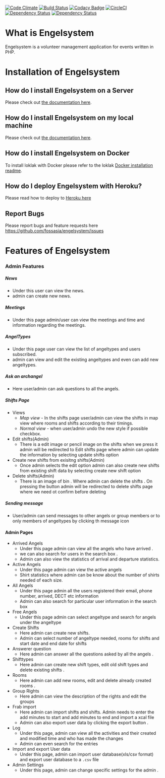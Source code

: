 
[![Code Climate](https://codeclimate.com/github/fossasia/engelsystem/badges/gpa.svg)](https://codeclimate.com/github/fossasia/engelsystem)
[![Build Status](https://travis-ci.org/fossasia/engelsystem.svg?branch=documentation)](https://travis-ci.org/fossasia/engelsystem)
[![Codacy Badge](https://api.codacy.com/project/badge/Grade/d56c5bb224f24946965770230e7253c2)](https://www.codacy.com/app/dishant-khanna1807/engelsystem_2?utm_source=github.com&amp;utm_medium=referral&amp;utm_content=fossasia/engelsystem&amp;utm_campaign=Badge_Grade)
[![CircleCI](https://circleci.com/gh/fossasia/engelsystem/tree/development.svg?style=svg)](https://circleci.com/gh/fossasia/engelsystem/tree/development)
[![Dependency Status](https://www.versioneye.com/user/projects/577c9495b50608003eee0161/badge.svg?style=flat-square)](https://www.versioneye.com/user/projects/577c9495b50608003eee0161)
[![Dependency Status](https://gemnasium.com/badges/github.com/fossasia/engelsystem.svg)](https://gemnasium.com/github.com/fossasia/engelsystem)

# What is Engelsystem

Engelsystem is a volunteer management application for events written in PHP.

# Installation of Engelsystem

## How do I install Engelsystem on a Server

Please check out [the documentation here](/docs/INSTALLATION_SERVER.md).

## How do I install Engelsystem on my local machine

Please check out [the documentation here](/docs/INSTALLATION_LOCAL.md).

## How do I install Engelsystem on Docker

To install loklak with Docker please refer to the loklak [Docker installation readme](/docs/INSTALLATION_DOCKER.md).

## How do I deploy Engelsystem with Heroku?

Please read how to deploy to [Heroku here](/docs/HEROKU.md)

## Report Bugs

Please report bugs and feature requests here https://github.com/fossasia/engelsystem/issues

# Features of Engelsystem

### Admin Features

##### News
-   Under this user can view the news.
-   admin can create new news.

##### Meetings
-   Under this page admin/user can view the meetings and time and information regarding the meetings.

##### AngelTypes
-   Under this page user can view the list of angeltypes and users subscribed.
-   admin can view and edit the existing angeltypes and even can add new angeltypes.

##### Ask an archangel
-   Here user/admin can ask questions to all the angels.

##### Shifts Page
-   Views
    -   *Map view* - In the shifts page user/admin can view the shifts in map view where rooms and  shifts according to their timings.
    -   *Normal view*  - when user/admin undo the new style if possible checkbox.
-   Edit shifts(Admin) 
    -   There is a edit image or pencil image on the shifts when we press it admin will be redirected to Edit shifts page where admin can update the information by selecting update shifts option
-   Create new shifts from exisitng shifts(Admin)
    -   Once admin selects the edit option admin can also create new shifts from existing shift data by selecting create new shift option
-   Delete shifts(Admin)
    -   There is an image of bin . Where admin can delete the shifts . On pressing the button admin will be redirected to delete shifts page where we need ot confirm before deleting

##### Sending message
-    User/admin can send messages to other angels or group members or to only members of angeltypes
by clicking th message icon     

#### Admin Pages
-   Arrived Angels
    -   Under this page admin can view all the angels who have arrived .
    -   we can also search for users in the search box .
    -   Admin can also view the statistics of arrival and departure statistics.
-   Active Angels
    -   Under this page admin can view the active angels
    -   Shirt statistics where admin can be know about the number of shirts needed of each size.
-   All Angels
    -   Under this page admin all the users registered their email, phone number, arrived, DECT etc information
    -   Admin can also search for particular user information in the search box
-   Free Angels
    -   Under this page admin can select angeltype and search for angels under the angeltype
-   Create Shifts
    -   Here admin can create new shifts.
    -   Admin can select number of angeltype needed, rooms for shifts and start date and end date for shifts
-   Answerer question
    -   Here admin can answer all the questions asked by all the angels .
-   Shifttypes
    -   Here admin can create new shift types, edit old shift types and delete existing shifts .
-   Rooms
    -   Here admin can add new rooms, edit and delete already created rooms .
-   Group Rights
    -   Here admin can view the description of the rights and edit the groups
-   Frab import
    -   Here admin can import shifts and shifts. Admin needs to enter the add minutes to start and add minutes to end and import a xcal file
    -   Admin can also export user data by clicking the export button .
-   Log
    -   Under this page, admin can view all the activities and their created and modified time and who has made the changes
    -   Admin can even search for the entries
-   Import and export User data
    -   Under this page, admin can import user database(xls/csv format) and export user database to a `.csv` file
-   Admin Settings
    -   Under this page, admin can change specific settings for the admin .
